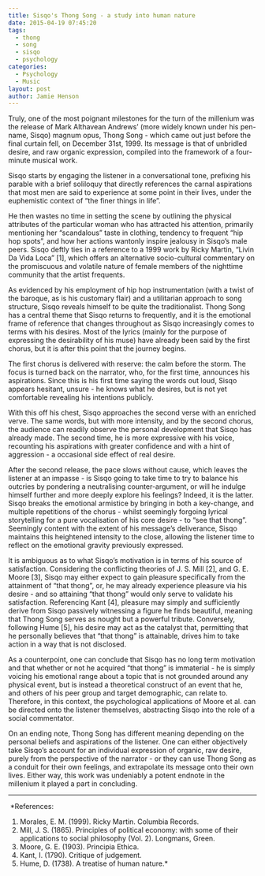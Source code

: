 ```yaml
---
title: Sisqo's Thong Song - a study into human nature
date: 2015-04-19 07:45:20
tags:
  - thong
  - song
  - sisqo
  - psychology
categories:
  - Psychology
  - Music
layout: post
author: Jamie Henson
---
```


Truly, one of the most poignant milestones for the turn of the millenium was the release of Mark Althavean Andrews’ (more widely known under his pen-name, Sisqo) magnum opus, Thong Song - which came out just before the final curtain fell, on December 31st, 1999. Its message is that of unbridled desire, and raw organic expression, compiled into the framework of a four-minute musical work.

Sisqo starts by engaging the listener in a conversational tone, prefixing his parable with a brief soliloquy that directly references the carnal aspirations that most men are said to experience at some point in their lives, under the euphemistic context of “the finer things in life”.

He then wastes no time in setting the scene by outlining the physical attributes of the particular woman who has attracted his attention, primarily mentioning her “scandalous” taste in clothing, tendency to frequent “hip hop spots”, and how her actions wantonly inspire jealousy in Sisqo’s male peers. Sisqo deftly ties in a reference to a 1999 work by Ricky Martin, “Livin Da Vida Loca” [1], which offers an alternative socio-cultural commentary on the promiscuous and volatile nature of female members of the nighttime community that the artist frequents.

As evidenced by his employment of hip hop instrumentation (with a twist of the baroque, as is his customary flair) and a utilitarian approach to song structure, Sisqo reveals himself to be quite the traditionalist. Thong Song has a central theme that Sisqo returns to frequently, and it is the emotional frame of reference that changes throughout as Sisqo increasingly comes to terms with his desires. Most of the lyrics (mainly for the purpose of expressing the desirability of his muse) have already been said by the first chorus, but it is after this point that the journey begins.

The first chorus is delivered with reserve: the calm before the storm. The focus is turned back on the narrator, who, for the first time, announces his aspirations. Since this is his first time saying the words out loud, Sisqo appears hesitant, unsure - he knows what he desires, but is not yet comfortable revealing his intentions publicly.

With this off his chest, Sisqo approaches the second verse with an enriched verve. The same words, but with more intensity, and by the second chorus, the audience can readily observe the personal development that Sisqo has already made. The second time, he is more expressive with his voice, recounting his aspirations with greater confidence and with a hint of aggression - a occasional side effect of real desire.

After the second release, the pace slows without cause, which leaves the listener at an impasse - is Sisqo going to take time to try to balance his outcries by pondering a neutralising counter-argument, or will he indulge himself further and more deeply explore his feelings? Indeed, it is the latter. Sisqo breaks the emotional armistice by bringing in both a key-change, and multiple repetitions of the chorus - whilst seemingly forgoing lyrical storytelling for a pure vocalisation of his core desire - to “see that thong”. Seemingly content with the extent of his message’s deliverance, Sisqo maintains this heightened intensity to the close, allowing the listener time to reflect on the emotional gravity previously expressed.

It is ambiguous as to what Sisqo’s motivation is in terms of his source of satisfaction. Considering the conflicting theories of J. S. Mill [2], and G. E. Moore [3], Sisqo may either expect to gain pleasure specifically from the attainment of “that thong”, or, he may already experience pleasure via his desire - and so attaining “that thong” would only serve to validate his satisfaction. Referencing Kant [4], pleasure may simply and sufficiently derive from Sisqo passively witnessing a figure he finds beautiful, meaning that Thong Song serves as nought but a powerful tribute. Conversely, following Hume [5], his desire may act as the catalyst that, permitting that he personally believes that “that thong” is attainable, drives him to take action in a way that is not disclosed.

As a counterpoint, one can conclude that Sisqo has no long term motivation and that whether or not he acquired “that thong” is immaterial - he is simply voicing his emotional range about a topic that is not grounded around any physical event, but is instead a theoretical construct of an event that he, and others of his peer group and target demographic, can relate to. Therefore, in this context, the psychological applications of Moore et al. can be directed onto the listener themselves, abstracting Sisqo into the role of a social commentator.

On an ending note, Thong Song has different meaning depending on the personal beliefs and aspirations of the listener. One can either objectively take Sisqo’s account for an individual expression of organic, raw desire, purely from the perspective of the narrator - or they can use Thong Song as a conduit for their own feelings, and extrapolate its message onto their own lives. Either way, this work was undeniably a potent endnote in the millenium it played a part in concluding.
&nbsp;
***
&nbsp;*References:
1) Morales, E. M. (1999). Ricky Martin. Columbia Records.
2) Mill, J. S. (1865). Principles of political economy: with some of their applications to social philosophy (Vol. 2). Longmans, Green.
3) Moore, G. E. (1903). Principia Ethica.
4) Kant, I. (1790). Critique of judgement.
5) Hume, D. (1738). A treatise of human nature.*
